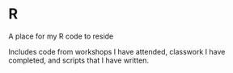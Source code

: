 # R
A place for my R code to reside

Includes code from workshops I have attended, classwork I have completed, and scripts that I have written.
